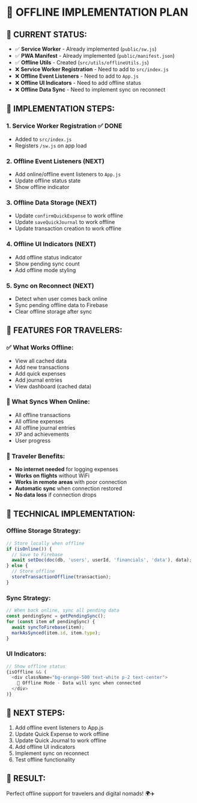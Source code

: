 # 🧳 OFFLINE IMPLEMENTATION PLAN

## 🎯 **CURRENT STATUS:**
- ✅ **Service Worker** - Already implemented (`public/sw.js`)
- ✅ **PWA Manifest** - Already implemented (`public/manifest.json`)
- ✅ **Offline Utils** - Created (`src/utils/offlineUtils.js`)
- ❌ **Service Worker Registration** - Need to add to `src/index.js`
- ❌ **Offline Event Listeners** - Need to add to `App.js`
- ❌ **Offline UI Indicators** - Need to add offline status
- ❌ **Offline Data Sync** - Need to implement sync on reconnect

## 🚀 **IMPLEMENTATION STEPS:**

### **1. Service Worker Registration** ✅ DONE
- Added to `src/index.js`
- Registers `/sw.js` on app load

### **2. Offline Event Listeners** (NEXT)
- Add online/offline event listeners to `App.js`
- Update offline status state
- Show offline indicator

### **3. Offline Data Storage** (NEXT)
- Update `confirmQuickExpense` to work offline
- Update `saveQuickJournal` to work offline
- Update transaction creation to work offline

### **4. Offline UI Indicators** (NEXT)
- Add offline status indicator
- Show pending sync count
- Add offline mode styling

### **5. Sync on Reconnect** (NEXT)
- Detect when user comes back online
- Sync pending offline data to Firebase
- Clear offline storage after sync

## 🎯 **FEATURES FOR TRAVELERS:**

### **✅ What Works Offline:**
- View all cached data
- Add new transactions
- Add quick expenses
- Add journal entries
- View dashboard (cached data)

### **🔄 What Syncs When Online:**
- All offline transactions
- All offline expenses
- All offline journal entries
- XP and achievements
- User progress

### **🧳 Traveler Benefits:**
- **No internet needed** for logging expenses
- **Works on flights** without WiFi
- **Works in remote areas** with poor connection
- **Automatic sync** when connection restored
- **No data loss** if connection drops

## 🎯 **TECHNICAL IMPLEMENTATION:**

### **Offline Storage Strategy:**
```javascript
// Store locally when offline
if (isOnline()) {
  // Save to Firebase
  await setDoc(doc(db, 'users', userId, 'financials', 'data'), data);
} else {
  // Store offline
  storeTransactionOffline(transaction);
}
```

### **Sync Strategy:**
```javascript
// When back online, sync all pending data
const pendingSync = getPendingSync();
for (const item of pendingSync) {
  await syncToFirebase(item);
  markAsSynced(item.id, item.type);
}
```

### **UI Indicators:**
```javascript
// Show offline status
{isOffline && (
  <div className="bg-orange-500 text-white p-2 text-center">
    🧳 Offline Mode - Data will sync when connected
  </div>
)}
```

## 🎯 **NEXT STEPS:**
1. Add offline event listeners to App.js
2. Update Quick Expense to work offline
3. Update Quick Journal to work offline
4. Add offline UI indicators
5. Implement sync on reconnect
6. Test offline functionality

## 🎉 **RESULT:**
Perfect offline support for travelers and digital nomads! 🌍✈️

